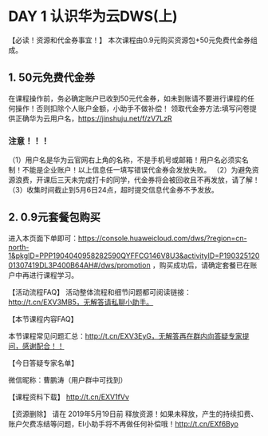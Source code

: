 # DAY 1  认识华为云DWS(上)
【必读！资源和代金券事宜！】
本次课程由0.9元购买资源包+50元免费代金券组成。

## 1. 50元免费代金券
在课程操作前，务必确定账户已收到50元代金券，如未到账请不要进行课程的任何操作！否则扣除个人账户金额，小助手不做补偿！
领取代金券方法:填写问卷提供正确华为云用户名，https://jinshuju.net/f/zV7LzR

### 注意！！！
（1）用户名是华为云官网右上角的名称，不是手机号或邮箱！用户名必须实名制！不能是企业账户！以上信息任一填写错误代金券会发放失败。
（2）为避免资源浪费，开课后三天未完成打卡的同学，代金券将会被回收且不再发放，请了解！
（3）收集时间截止到5月6日24点，超时提交信息代金券不予发放。

## 2. 0.9元套餐包购买
进入本页面下单即可：https://console.huaweicloud.com/dws/?region=cn-north-1&pkgID=PPP1904040958282590QYFFCG146V8U3&activityID=P19032512001307419DL3P400B64AH#/dws/promotion ，购买成功后，请确定套餐已在账户中再进行课程学习。

【活动流程FAQ】
活动整体流程和细节问题都可阅读链接：http://t.cn/EXV3MB5，无解答请私聊小助手。

【本节课程内容FAQ】


本节课程常见问题汇总：http://t.cn/EXV3EyG，无解答再在群内向答疑专家提问，感谢配合！！

【今日答疑专家名单】

微信昵称：曹鹏涛（用户群中可找到）

【课程资料下载】
http://t.cn/EXV1fVv

【资源删除】
请在 2019年5月19日前 释放资源！如果未释放，产生的持续扣费、账户欠费冻结等问题，EI小助手将不再做任何补偿哦！http://t.cn/EXf6Byo
